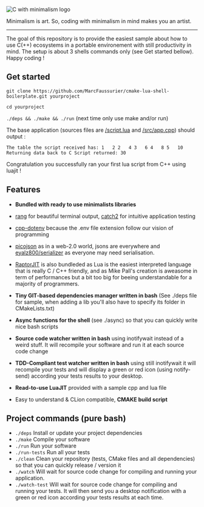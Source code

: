 ![C with minimalism logo](https://github.com/MarcFaussurier/CWithMinimalism/raw/master/images/CWM.png)

Minimalism is art. So, coding with minimalism in mind makes you an artist.
______________________________

The goal of this repository is to provide the easiest sample about how to use C(++) ecosystems in a portable environement with  still productivity in mind. The setup is about 3 shells commands only (see Get started bellow). Happy coding !

## Get started
`git clone https://github.com/MarcFaussurier/cmake-lua-shell-boilerplate.git yourproject`

`cd yourproject`

`./deps && ./make && ./run` (next time only use make and/or run)

The base application (sources files are [/script.lua](https://github.com/MarcFaussurier/cmake-lua-shell-boilerplate/blob/master/script.lua)
 and [/src/app.cpp](https://github.com/MarcFaussurier/cmake-lua-shell-boilerplate/blob/master/src/app.cpp)) should output :

`The table the script received has:
1	2
2	4
3	6
4	8
5	10
Returning data back to C
Script returned: 30`

Congratulation you successfully ran your first lua script from C++ using luajit  ! 

## Features 

-  **Bundled with ready to use minimalists libraries**
  - [rang](https://github.com/agauniyal/rang) for beautiful terminal output, [catch2](https://github.com/catchorg/Catch2.git) for intuitive application testing
  - [cpp-dotenv](https://github.com/adeharo9/cpp-dotenv) because the .env file extension follow our vision of programming
  - [picojson](https://github.com/kazuho/picojson.git) as in a web-2.0 world, jsons are everywhere and [eyalz800/serializer](https://github.com/eyalz800/serializer) as everyone may need serialisation.
  - [RaptorJIT](https://github.com/raptorjit/raptorjit.git) is also bundleded as Lua is the easiest interpreted language that is really C / C++ friendly, and as Mike Pall's creation is aweasome in term of performances but a bit too big for beeing understandable for a majority of programmers. 

- **Tiny GIT-based dependencies manager written in bash** (See ./deps file for sample, when adding a lib you'll also have to
specify its folder in CMakeLists.txt)

- **Async functions for the shell** (see ./async) so that you can quickly write nice bash scripts

- **Source code watcher written in bash** using inotifywait instead of a weird stuff. It will recompile your software and run it at each source code change 

- **TDD-Compliant test watcher written in bash** using still inotifywait it will recompile your tests and will display a green or red icon (using notify-send) according your tests results to your desktop.

- **Read-to-use LuaJIT** provided with a sample cpp and lua file 

- Easy to understand & CLion compatible, **CMAKE build script** 

## Project commands (pure bash)

- `./deps` Install or update your project dependencies 
- `./make` Compile your software
- `./run` Run your software
- `./run-tests` Run all your tests
- `./clean` Clean your repository (tests, CMake files and all dependencies) so that you can quickly release / version it
- `./watch` Will wait for source code change for compiling and running your application.
- `./watch-test` Will wait for source code change for compiling and running your tests. It will then send you a desktop notification with a green or red icon according your tests results at each time.




 
  



